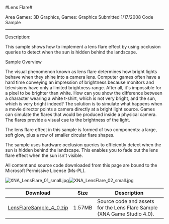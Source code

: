 #Lens Flare#

Area
Games: 3D Graphics, Games: Graphics
Submitted
1/17/2008
Code Sample

---

Description:

This sample shows how to implement a lens flare effect by using occlusion queries to detect when the sun is hidden behind the landscape.

Sample Overview

The visual phenomenon known as lens flare determines how bright lights behave when they shine into a camera lens. Computer games often have a hard time conveying an impression of brightness because monitors and televisions have only a limited brightness range. After all, it's impossible for a pixel to be brighter than white. How can you show the difference between a character wearing a white t-shirt, which is not very bright, and the sun, which is very bright indeed? The solution is to simulate what happens when a movie director points a camera directly at a bright light source. Games can simulate the flares that would be produced inside a physical camera. The flares provide a visual cue to the brightness of the light.

The lens flare effect in this sample is formed of two components: a large, soft glow, plus a row of smaller circular flare shapes.

The sample uses hardware occlusion queries to efficiently detect when the sun is hidden behind the landscape. This enables you to fade out the lens flare effect when the sun isn't visible.


All content and source code downloaded from this page are bound to the Microsoft Permissive License (Ms-PL).

![XNA_LensFlare_01_small.jpg](https://github.com/nkast/XNAGameStudio/blob/master/Images/XNA_LensFlare_01_small.jpg)![XNA_LensFlare_02_small.jpg](https://github.com/nkast/XNAGameStudio/blob/master/Images/XNA_LensFlare_02_small.jpg)

	
Download | Size | Description
---|---|---|
[LensFlareSample_4_0.zip](https://github.com/nkast/XNAGameStudio/blob/master/Samples/LensFlareSample_4_0.zip?raw=true) | 1.57MB | Source code and assets for the Lens Flare Sample (XNA Game Studio 4.0). 